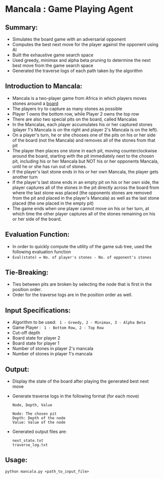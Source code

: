Mancala : Game Playing Agent
============================

Summary:
--------
- Simulates the board game with an adversarial opponent
- Computes the best next move for the player against the opponent using AI
- Built the exhaustive game search space
- Used greedy, minimax and alpha beta pruning to determine the next best move from the game search space
- Generated the traverse logs of each path taken by the algorithm

Introduction to Mancala:
------------------------
- Mancala is a two-player game from Africa in which players moves stones around a [board](http://imgur.com/GnqbdJ4)
- The players try to capture as many stones as possible
- Player 1 owns the bottom row, while Player 2 owns the top row
- There are also two special pits on the board, called Mancalas
- In the Mancalas, each player accumulates his or her captured stones (player 1's Mancala is on the right and player 2's Mancala is on the left).
- On a player's turn, he or she chooses one of the pits on his or her side of the board (not the Mancala) and removes all of the stones from that pit
- The player then places one stone in each pit, moving counterclockwise around the board, starting with the pit immediately next to the chosen pit, including his or her Mancala but NOT his or her opponents Mancala, until he or she has run out of stones.
- If the player's last stone ends in his or her own Mancala, the player gets another turn
- If the player's last stone ends in an empty pit on his or her own side, the player captures all of the stones in the pit directly across the board from where the last stone was placed (the opponents stones are removed from the pit and placed in the player's Mancala) as well as the last stone placed (the one placed in the empty pit)
- The game ends when one player cannot move on his or her turn, at which time the other player captures all of the stones remaining on his or her side of the board.

Evaluation Function:
--------------------
- In order to quickly compute the utility of the game sub tree, used the following evaluation function
- ```Eval(state) = No. of player's stones - No. of opponent's stones```

Tie-Breaking:
-------------
- Ties between pits are broken by selecting the node that is first in the position order.
- Order for the traverse logs are in the position order as well.

Input Specifications:
---------------------
- Algorithm to be used: <code> 1 - Greedy, 2 - Minimax, 3 - Alpha Beta </code>
- Game Player : <code> 1 - Bottom Row, 2 - Top Row </code>
- Cut-off depth
- Board state for player 2
- Board state for player 1
- Number of stones in player 2's mancala
- Number of stones in player 1's mancala

Output:
-------
- Display the state of the board after playing the generated best next move
- Generate traverse logs in the following format (for each move)

	```	
	Node, Depth, Value
	
	Node: The chosen pit
	Depth: Depth of the node
	Value: Value of the node
	```

- Generated output files are:

	```
	next_state.txt
	traverse_log.txt
	```

Usage:
------
	python mancala.py <path_to_input_file> 
	 




